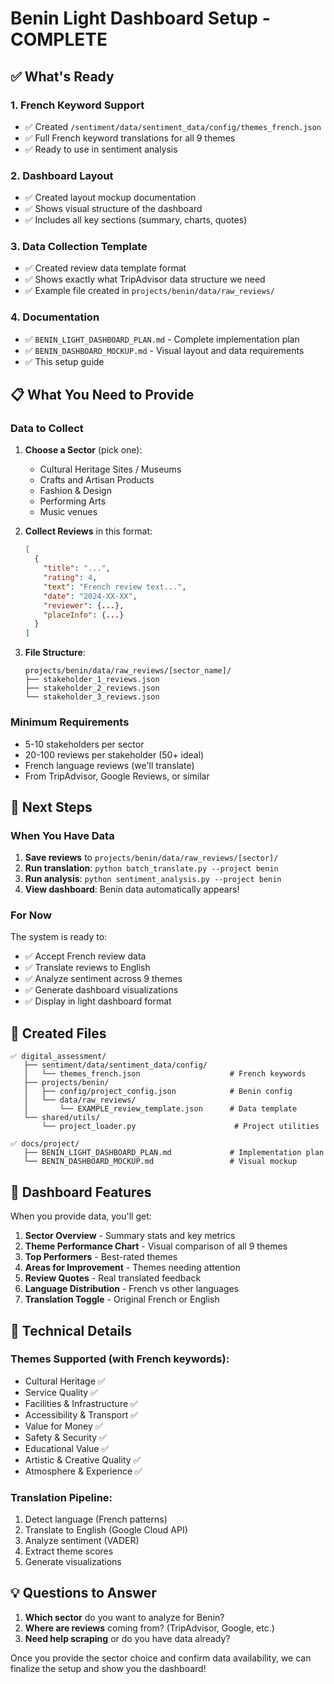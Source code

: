 # Benin Light Dashboard Setup - COMPLETE

## ✅ What's Ready

### 1. French Keyword Support
- ✅ Created `/sentiment/data/sentiment_data/config/themes_french.json`
- ✅ Full French keyword translations for all 9 themes
- ✅ Ready to use in sentiment analysis

### 2. Dashboard Layout
- ✅ Created layout mockup documentation
- ✅ Shows visual structure of the dashboard
- ✅ Includes all key sections (summary, charts, quotes)

### 3. Data Collection Template
- ✅ Created review data template format
- ✅ Shows exactly what TripAdvisor data structure we need
- ✅ Example file created in `projects/benin/data/raw_reviews/`

### 4. Documentation
- ✅ `BENIN_LIGHT_DASHBOARD_PLAN.md` - Complete implementation plan
- ✅ `BENIN_DASHBOARD_MOCKUP.md` - Visual layout and data requirements
- ✅ This setup guide

## 📋 What You Need to Provide

### Data to Collect

1. **Choose a Sector** (pick one):
   - Cultural Heritage Sites / Museums
   - Crafts and Artisan Products
   - Fashion & Design
   - Performing Arts
   - Music venues

2. **Collect Reviews** in this format:
   ```json
   [
     {
       "title": "...",
       "rating": 4,
       "text": "French review text...",
       "date": "2024-XX-XX",
       "reviewer": {...},
       "placeInfo": {...}
     }
   ]
   ```

3. **File Structure**:
   ```
   projects/benin/data/raw_reviews/[sector_name]/
   ├── stakeholder_1_reviews.json
   ├── stakeholder_2_reviews.json
   └── stakeholder_3_reviews.json
   ```

### Minimum Requirements
- 5-10 stakeholders per sector
- 20-100 reviews per stakeholder (50+ ideal)
- French language reviews (we'll translate)
- From TripAdvisor, Google Reviews, or similar

## 🚀 Next Steps

### When You Have Data

1. **Save reviews** to `projects/benin/data/raw_reviews/[sector]/`
2. **Run translation**: `python batch_translate.py --project benin`
3. **Run analysis**: `python sentiment_analysis.py --project benin`
4. **View dashboard**: Benin data automatically appears!

### For Now

The system is ready to:
- ✅ Accept French review data
- ✅ Translate reviews to English
- ✅ Analyze sentiment across 9 themes
- ✅ Generate dashboard visualizations
- ✅ Display in light dashboard format

## 📁 Created Files

```
✅ digital_assessment/
   ├── sentiment/data/sentiment_data/config/
   │   └── themes_french.json                    # French keywords
   ├── projects/benin/
   │   ├── config/project_config.json            # Benin config
   │   └── data/raw_reviews/
   │       └── EXAMPLE_review_template.json      # Data template
   └── shared/utils/
       └── project_loader.py                      # Project utilities

✅ docs/project/
   ├── BENIN_LIGHT_DASHBOARD_PLAN.md             # Implementation plan
   └── BENIN_DASHBOARD_MOCKUP.md                 # Visual mockup
```

## 🎯 Dashboard Features

When you provide data, you'll get:

1. **Sector Overview** - Summary stats and key metrics
2. **Theme Performance Chart** - Visual comparison of all 9 themes
3. **Top Performers** - Best-rated themes
4. **Areas for Improvement** - Themes needing attention  
5. **Review Quotes** - Real translated feedback
6. **Language Distribution** - French vs other languages
7. **Translation Toggle** - Original French or English

## 🔧 Technical Details

### Themes Supported (with French keywords):
- Cultural Heritage ✅
- Service Quality ✅
- Facilities & Infrastructure ✅
- Accessibility & Transport ✅
- Value for Money ✅
- Safety & Security ✅
- Educational Value ✅
- Artistic & Creative Quality ✅
- Atmosphere & Experience ✅

### Translation Pipeline:
1. Detect language (French patterns)
2. Translate to English (Google Cloud API)
3. Analyze sentiment (VADER)
4. Extract theme scores
5. Generate visualizations

## 💡 Questions to Answer

1. **Which sector** do you want to analyze for Benin?
2. **Where are reviews** coming from? (TripAdvisor, Google, etc.)
3. **Need help scraping** or do you have data already?

Once you provide the sector choice and confirm data availability, we can finalize the setup and show you the dashboard!

